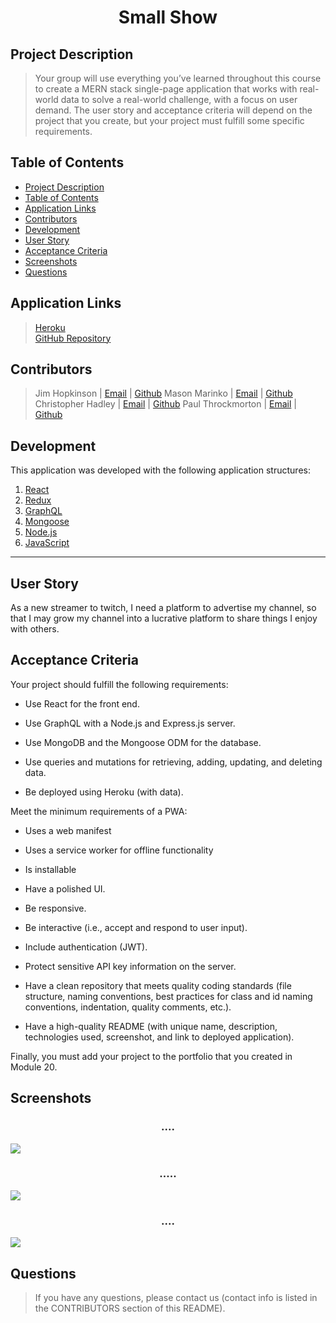 # <div align="center">**Small Show**</div>

## **Project Description**
> Your group will use everything you’ve learned throughout this course to create a MERN stack single-page application that works with real-world data to solve a real-world challenge, with a focus on user demand. The user story and acceptance criteria will depend on the project that you create, but your project must fulfill some specific requirements.

## **Table of Contents** 
* [Project Description](#project-description)  
* [Table of Contents](#table-of-contents)  
* [Application Links](#application-links)  
* [Contributors](#contributors)  
* [Development](#development)  
* [User Story](#user-story)  
* [Acceptance Criteria](#acceptance-criteria)  
* [Screenshots](#screenshots)
* [Questions](#questions)  

## **Application Links**
> [Heroku](https://small-show-group-project.herokuapp.com/)  
> [GitHub Repository](https://github.com/1hoppy1/small-show)

## **Contributors** 
> Jim Hopkinson | [Email](jahopki@hotmail.com) | [Github](https://github.com/1hoppy1)
> Mason Marinko | [Email](mason.p.marinko@gmail.com) | [Github](https://github.com/MasonMarinko)
> Christopher Hadley | [Email](hadleyc15@yahoo.com) | [Github](https://github.com/hadleyc15) 
> Paul Throckmorton | [Email](throckmortonfam@gmail.com) | [Github](https://github.com/siwel20)   

## **Development**
This application was developed with the following application structures:

1. [React](https://reactjs.org/docs/getting-started.html)
2. [Redux](https://redux.js.org/)
3. [GraphQL](https://graphql.org/learn/)
4. [Mongoose](https://mongoosejs.com/docs/api.html)
5. [Node.js](https://nodejs.org/en/docs/)
6. [JavaScript](https://developer.mozilla.org/en-US/docs/Web/JavaScript)

---

## **User Story**
As a new streamer to twitch, I need a platform to advertise my channel, so that I may grow my channel into a lucrative platform to share things I enjoy with others.


## **Acceptance Criteria**

Your project should fulfill the following requirements:

* Use React for the front end.

* Use GraphQL with a Node.js and Express.js server.

* Use MongoDB and the Mongoose ODM for the database.

* Use queries and mutations for retrieving, adding, updating, and deleting data.

* Be deployed using Heroku (with data).

Meet the minimum requirements of a PWA:

* Uses a web manifest

* Uses a service worker for offline functionality

* Is installable

* Have a polished UI.

* Be responsive.

* Be interactive (i.e., accept and respond to user input).

* Include authentication (JWT).

* Protect sensitive API key information on the server.

* Have a clean repository that meets quality coding standards (file structure, naming conventions, best practices for class and id naming conventions, indentation, quality comments, etc.).

* Have a high-quality README (with unique name, description, technologies used, screenshot, and link to deployed application).

Finally, you must add your project to the portfolio that you created in Module 20.

## **Screenshots**

### <div align="center">**....**</div>
<img src="/assets/images/Screenshot%20().png" />

### <div align="center">**.....**</div>
<img src="/assets/images/Screenshot%20().png" />

### <div align="center">**....**</div>
<img src="/assets/images/Screenshot%20().png" />


## **Questions**
>If you have any questions, please contact us (contact info is listed in the CONTRIBUTORS section of this README).
